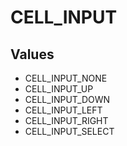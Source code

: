 # CELL_INPUT

## Values
* CELL_INPUT_NONE
* CELL_INPUT_UP
* CELL_INPUT_DOWN
* CELL_INPUT_LEFT
* CELL_INPUT_RIGHT
* CELL_INPUT_SELECT